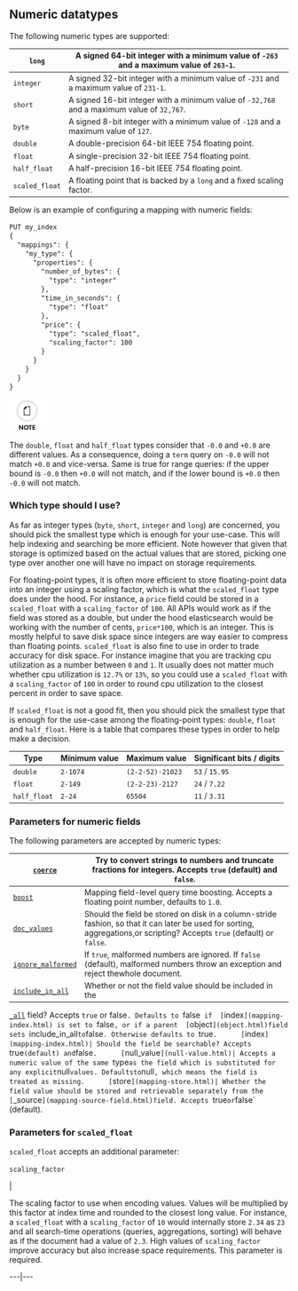 ## Numeric datatypes

The following numeric types are supported:

`long`| A signed 64-bit integer with a minimum value of `-263` and a maximum value of `263-1`.     
---|---    
`integer`| A signed 32-bit integer with a minimum value of `-231` and a maximum value of `231-1`.     
`short`| A signed 16-bit integer with a minimum value of `-32,768` and a maximum value of `32,767`.     
`byte`| A signed 8-bit integer with a minimum value of `-128` and a maximum value of `127`.     
`double`| A double-precision 64-bit IEEE 754 floating point.     
`float`| A single-precision 32-bit IEEE 754 floating point.     
`half_float`| A half-precision 16-bit IEEE 754 floating point.     
`scaled_float`| A floating point that is backed by a `long` and a fixed scaling factor.   
  
Below is an example of configuring a mapping with numeric fields:
    
    
    PUT my_index
    {
      "mappings": {
        "my_type": {
          "properties": {
            "number_of_bytes": {
              "type": "integer"
            },
            "time_in_seconds": {
              "type": "float"
            },
            "price": {
              "type": "scaled_float",
              "scaling_factor": 100
            }
          }
        }
      }
    }

![Note](/images/icons/note.png)

The `double`, `float` and `half_float` types consider that `-0.0` and `+0.0` are different values. As a consequence, doing a `term` query on `-0.0` will not match `+0.0` and vice-versa. Same is true for range queries: if the upper bound is `-0.0` then `+0.0` will not match, and if the lower bound is `+0.0` then `-0.0` will not match.

### Which type should I use?

As far as integer types (`byte`, `short`, `integer` and `long`) are concerned, you should pick the smallest type which is enough for your use-case. This will help indexing and searching be more efficient. Note however that given that storage is optimized based on the actual values that are stored, picking one type over another one will have no impact on storage requirements.

For floating-point types, it is often more efficient to store floating-point data into an integer using a scaling factor, which is what the `scaled_float` type does under the hood. For instance, a `price` field could be stored in a `scaled_float` with a `scaling_factor` of `100`. All APIs would work as if the field was stored as a double, but under the hood elasticsearch would be working with the number of cents, `price*100`, which is an integer. This is mostly helpful to save disk space since integers are way easier to compress than floating points. `scaled_float` is also fine to use in order to trade accuracy for disk space. For instance imagine that you are tracking cpu utilization as a number between `0` and `1`. It usually does not matter much whether cpu utilization is `12.7%` or `13%`, so you could use a `scaled_float` with a `scaling_factor` of `100` in order to round cpu utilization to the closest percent in order to save space.

If `scaled_float` is not a good fit, then you should pick the smallest type that is enough for the use-case among the floating-point types: `double`, `float` and `half_float`. Here is a table that compares these types in order to help make a decision.

Type | Minimum value | Maximum value | Significant bits / digits  
---|---|---|---  
`double`| `2-1074`| `(2-2-52)·21023`| `53` / `15.95`    
`float`| `2-149`| `(2-2-23)·2127`| `24` / `7.22`    
`half_float`| `2-24`| `65504`| `11` / `3.31`  
  
### Parameters for numeric fields

The following parameters are accepted by numeric types:

[`coerce`](coerce.html)| Try to convert strings to numbers and truncate fractions for integers. Accepts `true` (default) and `false`.     
---|---    
[`boost`](mapping-boost.html)| Mapping field-level query time boosting. Accepts a floating point number, defaults to `1.0`.     
[`doc_values`](doc-values.html)| Should the field be stored on disk in a column-stride fashion, so that it can later be used for sorting, aggregations,or scripting? Accepts `true` (default) or `false`.     
[`ignore_malformed`](ignore-malformed.html)| If `true`, malformed numbers are ignored. If `false` (default), malformed numbers throw an exception and reject thewhole document.     
[`include_in_all`](include-in-all.html)| Whether or not the field value should be included in the 
[`_all`](mapping-all-field.html) field? Accepts `true` or false`. Defaults to `false` if 
[`index`](mapping-index.html) is set to `false`, or if a parent 
[`object`](object.html)field sets `include_in_all` to `false`. Otherwise defaults to `true`.     
[`index`](mapping-index.html)| Should the field be searchable? Accepts `true` (default) and `false`.     
[`null_value`](null-value.html)| Accepts a numeric value of the same `type` as the field which is substituted for any explicit `null` values. Defaultsto `null`, which means the field is treated as missing.     
[`store`](mapping-store.html)| Whether the field value should be stored and retrievable separately from the 
[`_source`](mapping-source-field.html)field. Accepts `true` or `false` (default).   
  
### Parameters for `scaled_float`

`scaled_float` accepts an additional parameter:

`scaling_factor`

| 

The scaling factor to use when encoding values. Values will be multiplied by this factor at index time and rounded to the closest long value. For instance, a `scaled_float` with a `scaling_factor` of `10` would internally store `2.34` as `23` and all search-time operations (queries, aggregations, sorting) will behave as if the document had a value of `2.3`. High values of `scaling_factor` improve accuracy but also increase space requirements. This parameter is required.   
  
---|---
